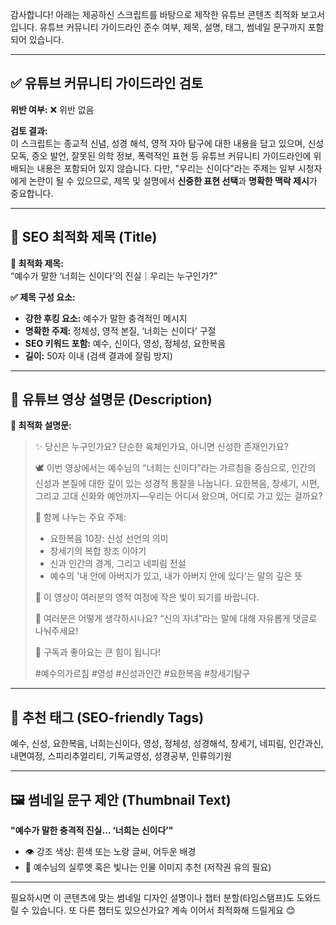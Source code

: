 감사합니다! 아래는 제공하신 스크립트를 바탕으로 제작한 유튜브 콘텐츠 최적화 보고서입니다. 유튜브 커뮤니티 가이드라인 준수 여부, 제목, 설명, 태그, 썸네일 문구까지 포함되어 있습니다.

---

## ✅ 유튜브 커뮤니티 가이드라인 검토

**위반 여부:** ❌ 위반 없음

**검토 결과:**  
이 스크립트는 종교적 신념, 성경 해석, 영적 자아 탐구에 대한 내용을 담고 있으며, 신성 모독, 증오 발언, 잘못된 의학 정보, 폭력적인 표현 등 유튜브 커뮤니티 가이드라인에 위배되는 내용은 포함되어 있지 않습니다. 다만, "우리는 신이다"라는 주제는 일부 시청자에게 논란이 될 수 있으므로, 제목 및 설명에서 **신중한 표현 선택**과 **명확한 맥락 제시**가 중요합니다.

---

## 🎯 SEO 최적화 제목 (Title)

**📌 최적화 제목:**  
“예수가 말한 ‘너희는 신이다’의 진실｜우리는 누구인가?”

**✅ 제목 구성 요소:**  
- **강한 후킹 요소:** 예수가 말한 충격적인 메시지  
- **명확한 주제:** 정체성, 영적 본질, ‘너희는 신이다’ 구절  
- **SEO 키워드 포함:** 예수, 신이다, 영성, 정체성, 요한복음  
- **길이:** 50자 이내 (검색 결과에 잘림 방지)

---

## 📝 유튜브 영상 설명문 (Description)

**📌 최적화 설명문:**

> ✨ 당신은 누구인가요? 단순한 육체인가요, 아니면 신성한 존재인가요?  
>  
> 🕊️ 이번 영상에서는 예수님의 “너희는 신이다”라는 가르침을 중심으로, 인간의 신성과 본질에 대한 깊이 있는 성경적 통찰을 나눕니다. 요한복음, 창세기, 시편, 그리고 고대 신화와 예언까지—우리는 어디서 왔으며, 어디로 가고 있는 걸까요?  
>  
> 📖 함께 나누는 주요 주제:  
> - 요한복음 10장: 신성 선언의 의미  
> - 창세기의 복합 창조 이야기  
> - 신과 인간의 경계, 그리고 네피림 전설  
> - 예수의 '내 안에 아버지가 있고, 내가 아버지 안에 있다'는 말의 깊은 뜻  
>  
> 🌌 이 영상이 여러분의 영적 여정에 작은 빛이 되기를 바랍니다.  
>  
> 💬 여러분은 어떻게 생각하시나요? “신의 자녀”라는 말에 대해 자유롭게 댓글로 나눠주세요!  
>  
> 🔔 구독과 좋아요는 큰 힘이 됩니다!  
>  
> #예수의가르침 #영성 #신성과인간 #요한복음 #창세기탐구  

---

## 🔖 추천 태그 (SEO-friendly Tags)

예수, 신성, 요한복음, 너희는신이다, 영성, 정체성, 성경해석, 창세기, 네피림, 인간과신, 내면여정, 스피리추얼리티, 기독교영성, 성경공부, 인류의기원

---

## 🖼️ 썸네일 문구 제안 (Thumbnail Text)

**"예수가 말한 충격적 진실… ‘너희는 신이다’"**  
- 👁 강조 색상: 흰색 또는 노랑 글씨, 어두운 배경  
- 🙌 예수님의 실루엣 혹은 빛나는 인물 이미지 추천 (저작권 유의 필요)

---

필요하시면 이 콘텐츠에 맞는 썸네일 디자인 설명이나 챕터 분할(타임스탬프)도 도와드릴 수 있습니다. 또 다른 챕터도 있으신가요? 계속 이어서 최적화해 드릴게요 😊
